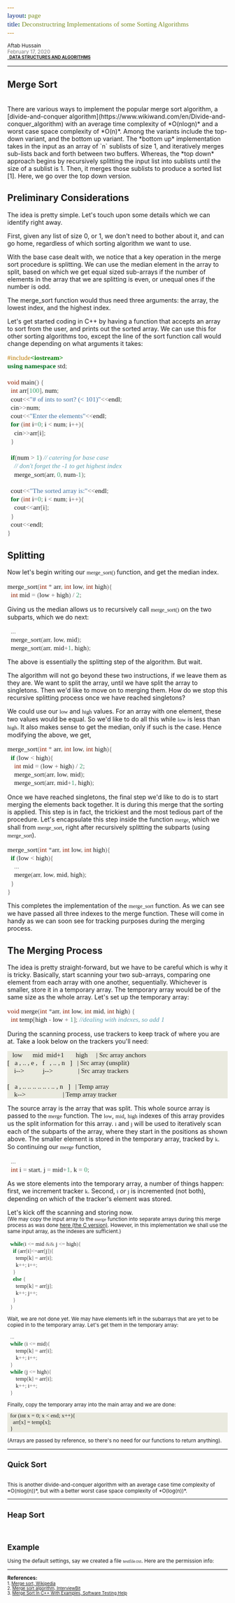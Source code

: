 ```yaml
---
layout: page
title: Deconstructring Implementations of some Sorting Algorithms
---
```


<small>Aftab Hussain <br><font color="gray">February 17, 2020</font>
<br><b><a href="../Tech-blog/index.html#ds-and-algo"><small><i class="fa fa-tag" style="font-size:15px"></i>&nbsp;&nbsp;DATA STRUCTURES AND ALGORITHMS</small></a></b></small>
<hr>

<link href="https://fonts.googleapis.com/css?family=Source+Code+Pro:500&display=swap" rel="stylesheet">
<style>
/*Source+Code+Pro:500&display=swap*/
code { 
  font-family: "Source Code Pro";
  font-size:90%
}
pre code { 
  font-family: "Source Code Pro";
  font-size:110%
}
pre {
  background-color: #EAEADF;
}
/*#E6EEEC*/
</style>

## **Merge Sort**
<br>
There are various ways to implement the popular merge sort algorithm, a [divide-and-conquer algorithm](https://www.wikiwand.com/en/Divide-and-conquer_algorithm) with an average time complexity of *O(nlogn)* and a worst case space complexity of *O(n)*. Among the variants include
the top-down variant, and the bottom up variant. The *bottom up* implementation takes in the input as an array of 
`n` sublists of size 1, and iteratively merges sub-lists back and forth between two buffers. Whereas, the *top down* approach begins by recursively splitting the input list into sublists until the size of a sublist is 1. Then, it merges those sublists to produce a sorted list [1]. Here, we go over the top down version.

## Preliminary Considerations
The idea is pretty simple. Let's touch upon some details which we can identify right away. 

First, given any list of size 0, or 1, we don't need to bother about it, and can go home, 
regardless of which sorting algorithm we want to use. 

With the base case dealt with, we notice that a key operation in the merge sort procedure is splitting. 
We can use the median element in the array to split, based on which we get equal sized sub-arrays 
if the number of elements in the array that we are splitting is even, or unequal ones if the number is odd.

The merge_sort function would thus need three arguments: the array, the lowest index, and the highest index.

Let's get started coding in C++ by having a function that accepts an array to sort from the user, and prints out the
sorted array. We can use this for other sorting algorithms too, except the line of the sort function call would change
depending on what arguments it takes:

```cpp
#include<iostream>
using namespace std;

void main() {
  int arr[100], num;
  cout<<"# of ints to sort? (< 101)"<<endl;
  cin>>num;
  cout<<"Enter the elements"<<endl;
  for (int i=0; i < num; i++){
    cin>>arr[i];
  } 

  if(num > 1) // catering for base case
    // don't forget the -1 to get highest index
    merge_sort(arr, 0, num-1); 

  cout<<"The sorted array is:"<<endl;
  for (int i=0; i < num; i++){
    cout<<arr[i];
  } 
  cout<<endl;
}
```

## Splitting
Now let's begin writing our `merge_sort()` function, and get the median index.

```cpp
merge_sort(int * arr, int low, int high){
  int mid = (low + high) / 2;
```

Giving us the median allows us to recursively call `merge_sort()` on the two subparts, which we do
next:

```cpp
  ...
  merge_sort(arr, low, mid);
  merge_sort(arr, mid+1, high);
```
The above is essentially the splitting step of the algorithm. But wait. 

The algorithm will not go beyond these
two instructions, if we leave them as they are. We want to split the array, until we have split the array 
to singletons. Then we'd like to move on to merging them. How do we stop this recursive splitting process
once we have reached singletons? 

We could use our `low` and `high` values. For an array with one element, 
these two values would be equal. So we'd like to do all this while `low` is less than `high`. It also 
makes sense to get the median, only if such is the case. Hence modifying the above, we get, 

```cpp
merge_sort(int * arr, int low, int high){
  if (low < high){
    int mid = (low + high) / 2;
    merge_sort(arr, low, mid);
    merge_sort(arr, mid+1, high);
```

Once we have reached singletons, the final step we'd like to do is to start merging the elements
back together. It is during this merge that the sorting is applied. This step is in fact, the trickiest
and the most tedious part of the procedure. Let's encapsulate this step inside the function `merge`, which 
we shall from `merge_sort`, right after recursively splitting the subparts (using `merge_sort`).
```cpp
merge_sort(int *arr, int low, int high){
  if (low < high){
    ...
    merge(arr, low, mid, high);
  }
}
```
This completes the implementation of the `merge_sort` function. As we can see we have passed all three
indexes to the merge function. These will come in handy as we can soon see for tracking purposes during the 
merging process.

## The Merging Process
The idea is pretty straight-forward, but we have to be careful which is why it is tricky. Basically, start scanning 
your two sub-arrays, comparing one element from each array with one another, sequentially. 
Whichever is smaller, store it in a temporary array. The temporary array would be of the same size as the whole array.
Let's set up the temporary array:
```cpp
void merge(int *arr, int low, int mid, int high) {
  int temp[high - low + 1]; //dealing with indexes, so add 1

```
During the scanning process, use trackers to keep track of where you are 
at. Take a look below on the trackers you'll need:

```
   low      mid  mid+1       high     | Src array anchors
[   a , .. , e ,   f   , .. , n   ]   | Src array (unsplit)
    i-->           j-->	              | Src array trackers

[   a , .. .. .. .. .. . .. , n   ]   | Temp array
    k-->		              | Temp array tracker
```

The source array is the array that was split. This whole source array is passed
to the `merge` function. The `low`, `mid`, `high` indexes of this array provides us
the split information for this array. `i` and `j` will be used to iteratively 
scan each of the subparts of the array, where they start in the 
positions as shown above. The smaller element is stored in the temporary array,
tracked by `k`. So continuing our `merge` function,

```cpp
  ...
  int i = start, j = mid+1, k = 0;
```

As we store elements into the temporary array, a number of things happen: 
first, we increment tracker `k`.  Second, `i` *or* `j` is incremented
(not both), depending on which of the tracker's element was stored.

Let's kick off the scanning and storing now.
<br><small>(We may copy the input array to the `merge` function 
into separate arrays during this merge process as was 
done [here (the C version)](https://www.geeksforgeeks.org/merge-sort/). However,
in this implementation we shall use the same input array, as the indexes are sufficient.)

```cpp
  while(i <= mid && j <= high){
    if (arr[i]<=arr[j]){
      temp[k] = arr[i];
      k++; i++;
    } 
    else {
      temp[k] = arr[j];
      k++; j++;
    }
  }
```

Wait, we are not done yet. We may have elements left in the subarrays
that are yet to be copied in to the temporary array. Let's get them in the temporary
array:
```cpp
  ...
  while (i <= mid){
      temp[k] = arr[i];
      k++; i++;
  }
  while (j <= high){
      temp[k] = arr[i];
      k++; i++;
  }
```
Finally, copy the temporary array into the main array and we are done:
```
  for (int x = 0; x < end; x++){
    arr[x] = temp[x];
  }
```
(Arrays are passed by reference, so there's no need for our functions to return anything).

<hr>

## **Quick Sort**
<br>
This is another divide-and-conquer algorithm with an average case time complexity of *O(nlog(n))*, but with a better worst case space complexity of *O(log(n))*.


<hr>

## **Heap Sort**
<br>
    
## Example

Using the default settings, say we created a file `testfile.txt`. Here are the permission info:



<hr>

<b>References:</b>
<br><small>1. [Merge sort, Wikipedia](https://www.wikiwand.com/en/Merge_sort)</small>
<br><small>2. [Merge sort algorithm, InterviewBit](https://www.interviewbit.com/tutorial/merge-sort-algorithm/)</small>
<br><small>3. [Merge Sort In C++ With Examples, Software Testing Help](https://www.softwaretestinghelp.com/merge-sort/)</small>





